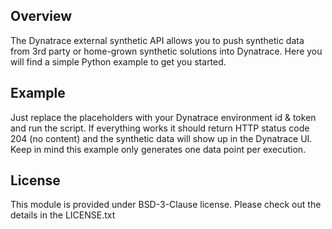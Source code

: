 ## Overview
The Dynatrace external synthetic API allows you to push synthetic data from 3rd party or home-grown 
synthetic solutions into Dynatrace. Here you will find a simple Python example to get you started.

## Example
Just replace the placeholders with your Dynatrace environment id & token and run the script.
If everything works it should return HTTP status code 204 (no content) and the synthetic data will show up in the Dynatrace UI.
Keep in mind this example only generates one data point per execution.

## License
This module is provided under BSD-3-Clause license. Please check out the details in the LICENSE.txt
